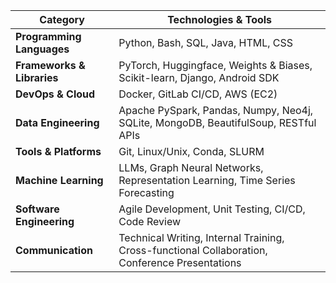 
| Category              | Technologies & Tools                                                                 |
|-----------------------|---------------------------------------------------------------------------------------|
| **Programming Languages** | Python, Bash, SQL, Java, HTML, CSS                                                   |
| **Frameworks & Libraries** | PyTorch, Huggingface, Weights & Biases, Scikit-learn, Django, Android SDK             |
| **DevOps & Cloud**    | Docker, GitLab CI/CD, AWS (EC2)                                                       |
| **Data Engineering**  | Apache PySpark, Pandas, Numpy, Neo4j, SQLite, MongoDB, BeautifulSoup, RESTful APIs    |
| **Tools & Platforms** | Git, Linux/Unix, Conda, SLURM                                                         |
| **Machine Learning**  | LLMs, Graph Neural Networks, Representation Learning, Time Series Forecasting         |
| **Software Engineering** | Agile Development, Unit Testing, CI/CD, Code Review                                  |
| **Communication**     | Technical Writing, Internal Training, Cross-functional Collaboration, Conference Presentations |